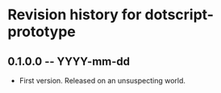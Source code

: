 # Revision history for dotscript-prototype

## 0.1.0.0 -- YYYY-mm-dd

* First version. Released on an unsuspecting world.
